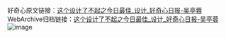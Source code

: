 好奇心原文链接：[这个设计了不起之今日最佳_设计_好奇心日报-吴亭蓉](https://www.qdaily.com/articles/1247.html)
WebArchive归档链接：[这个设计了不起之今日最佳_设计_好奇心日报-吴亭蓉](http://web.archive.org/web/20190623145722/https://www.qdaily.com/articles/1247.html)
![image](http://ww3.sinaimg.cn/large/007d5XDply1g3v4ah4gaij30u06zy1kx)